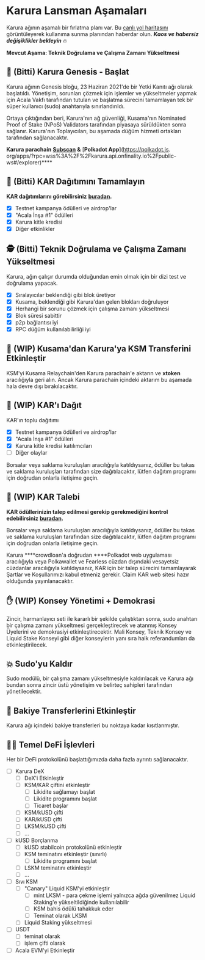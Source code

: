 # Karura Lansman Aşamaları

Karura ağının aşamalı bir fırlatma planı var. Bu [canlı yol haritasını](https://aca.la/karura-roadmap) görüntüleyerek kullanıma sunma planından haberdar olun. _**Kaos ve habersiz değişiklikler bekleyin**_ 🔥

**Mevcut Aşama: Teknik Doğrulama ve Çalışma Zamanı Yükseltmesi**

## 🚀 \(Bitti\) Karura Genesis - Başlat

Karura ağının Genesis bloğu, 23 Haziran 2021'de bir Yetki Kanıtı ağı olarak başlatıldı. Yönetişim, sorunları çözmek için işlemler ve yükseltmeler yapmak için Acala Vakfı tarafından tutulan ve başlatma sürecini tamamlayan tek bir süper kullanıcı \(sudo\) anahtarıyla sınırlandırıldı.

Ortaya çıktığından beri, Karura'nın ağ güvenliği, Kusama'nın Nominated Proof of Stake \(NPoS\) Validators tarafından piyasaya sürüldükten sonra sağlanır. Karura'nın Toplayıcıları, bu aşamada düğüm hizmeti ortakları tarafından sağlanacaktır.

**Karura parachain** [**Subscan**](https://karura.subscan.io/) **&** [**Polkadot App**](https://polkadot.js. org/apps/?rpc=wss%3A%2F%2Fkarura.api.onfinality.io%2Fpublic-ws#/explorer)\*\*\*\*

## 🏒 \(Bitti\) **KAR Dağıtımını Tamamlayın**

**KAR dağıtımlarını görebilirsiniz** [**buradan**](https://distribution.acala.network/)**.**

* [x] Testnet kampanya ödülleri ve airdrop'lar
* [x] "Acala İnşa \#1" ödülleri
* [x] Karura kitle kredisi
* [x] Diğer etkinlikler

## 🕵️ \(Bitti\) Teknik Doğrulama ve Çalışma Zamanı Yükseltmesi

Karura, ağın çalışır durumda olduğundan emin olmak için bir dizi test ve doğrulama yapacak.

* [x] Sıralayıcılar beklendiği gibi blok üretiyor
* [x] Kusama, beklendiği gibi Karura'dan gelen blokları doğruluyor
* [x] Herhangi bir sorunu çözmek için çalışma zamanı yükseltmesi
* [x] Blok süresi sabittir
* [x] p2p bağlantısı iyi
* [x] RPC düğüm kullanılabilirliği iyi

## 🤹 \(WIP\) Kusama'dan Karura'ya KSM Transferini Etkinleştir

KSM'yi Kusama Relaychain'den Karura parachain'e aktarın ve **xtoken** aracılığıyla geri alın. Ancak Karura parachain içindeki aktarım bu aşamada hala devre dışı bırakılacaktır.

## 🎯 \(WIP\) KAR'ı Dağıt

KAR'ın toplu dağıtımı

* [x] Testnet kampanya ödülleri ve airdrop'lar
* [x] "Acala İnşa \#1" ödülleri
* [x] Karura kitle kredisi katılımcıları
* [ ] Diğer olaylar

Borsalar veya saklama kuruluşları aracılığıyla katıldıysanız, ödüller bu takas ve saklama kuruluşları tarafından size dağıtılacaktır, lütfen dağıtım programı için doğrudan onlarla iletişime geçin.

## 🎁 \(WIP\) KAR Talebi

**KAR ödüllerinizin talep edilmesi gerekip gerekmediğini kontrol edebilirsiniz** [**buradan**](https://distribution.acala.network/)**.**

Borsalar veya saklama kuruluşları aracılığıyla katıldıysanız, ödüller bu takas ve saklama kuruluşları tarafından size dağıtılacaktır, lütfen dağıtım programı için doğrudan onlarla iletişime geçin.

Karura ****crowdloan'a doğrudan ****Polkadot web uygulaması aracılığıyla veya Polkawallet ve Fearless cüzdan dışındaki vesayetsiz cüzdanlar aracılığıyla katıldıysanız, KAR için bir talep sürecini tamamlayarak Şartlar ve Koşullarımızı kabul etmeniz gerekir. Claim KAR web sitesi hazır olduğunda yayınlanacaktır.

## ✋ \(WIP\) Konsey Yönetimi + Demokrasi

Zincir, harmanlayıcı seti ile kararlı bir şekilde çalıştıktan sonra, sudo anahtarı bir çalışma zamanı yükseltmesi gerçekleştirecek ve atanmış Konsey Üyelerini ve demokrasiyi etkinleştirecektir. Mali Konsey, Teknik Konsey ve Liquid Stake Konseyi gibi diğer konseylerin yanı sıra halk referandumları da etkinleştirilecek.

## 💥 Sudo'yu Kaldır

Sudo modülü, bir çalışma zamanı yükseltmesiyle kaldırılacak ve Karura ağı bundan sonra zincir üstü yönetişim ve belirteç sahipleri tarafından yönetilecektir.

## 🚃 Bakiye Transferlerini Etkinleştir

Karura ağı içindeki bakiye transferleri bu noktaya kadar kısıtlanmıştır.

## 👩‍🌾 Temel DeFi İşlevleri

Her bir DeFi protokolünü başlattığımızda daha fazla ayrıntı sağlanacaktır.

* [ ] Karura DeX
  * [ ] DeX'i Etkinleştir
  * [ ] KSM/KAR çiftini etkinleştir
    * [ ] Likidite sağlamayı başlat
    * [ ] Likidite programını başlat
    * [ ] Ticaret başlar
  * [ ] KSM/kUSD çifti
  * [ ] KAR/kUSD çifti
  * [ ] LKSM/kUSD çifti
  * [ ] ...
* [ ] kUSD Borçlanma
  * [ ] kUSD stabilcoin protokolünü etkinleştir
  * [ ] KSM teminatını etkinleştir \(sınırlı\)
    * [ ] Likidite programını başlat
  * [ ] LSKM teminatını etkinleştir
  * [ ] ...
* [ ] Sıvı KSM
  * [ ] "Canary" Liquid KSM'yi etkinleştir
    * [ ] mint LKSM - para çekme işlemi yalnızca ağda güvenilmez Liquid Staking'e yükseltildiğinde kullanılabilir
    * [ ] KSM bahis ödülü tahakkuk eder
    * [ ] Teminat olarak LKSM
  * [ ] Liquid Staking yükseltmesi
* [ ] USDT
  * [ ] teminat olarak
  * [ ] işlem çifti olarak
* [ ] Acala EVM'yi Etkinleştir
